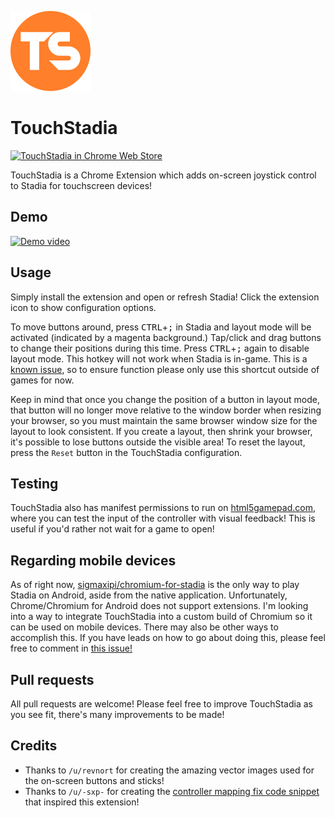 ![TouchStadia logo](/img/ts-128.png?raw=true "TouchStadia logo")
# TouchStadia
[![TouchStadia in Chrome Web Store](https://developer.chrome.com/webstore/images/ChromeWebStore_Badge_v2_206x58.png)](https://chrome.google.com/webstore/detail/touchstadia/kdkboloommjpbahkdlhengbghlhcejaj)

TouchStadia is a Chrome Extension which adds on-screen joystick control to Stadia for touchscreen devices!

## Demo
[![Demo video](https://img.youtube.com/vi/AmnuVkkQBu4/0.jpg)](https://www.youtube.com/watch?v=AmnuVkkQBu4)

## Usage
Simply install the extension and open or refresh Stadia! Click the extension icon to show configuration options.

To move buttons around, press <kbd>CTRL</kbd>+<kbd>;</kbd> in Stadia and layout mode will be activated (indicated by a magenta background.) Tap/click and drag buttons to change their positions during this time. Press <kbd>CTRL</kbd>+<kbd>;</kbd> again to disable layout mode. This hotkey will not work when Stadia is in-game. This is a [known issue](https://github.com/ihatecsv/TouchStadia/issues/9), so to ensure function please only use this shortcut outside of games for now.

Keep in mind that once you change the position of a button in layout mode, that button will no longer move relative to the window border when resizing your browser, so you must maintain the same browser window size for the layout to look consistent. If you create a layout, then shrink your browser, it's possible to lose buttons outside the visible area! To reset the layout, press the `Reset` button in the TouchStadia configuration.

## Testing
TouchStadia also has manifest permissions to run on [html5gamepad.com](https://html5gamepad.com), where you can test the input of the controller with visual feedback! This is useful if you'd rather not wait for a game to open!

## Regarding mobile devices
As of right now, [sigmaxipi/chromium-for-stadia](https://github.com/sigmaxipi/chromium-for-stadia) is the only way to play Stadia on Android, aside from the native application. Unfortunately, Chrome/Chromium for Android does not support extensions. I'm looking into a way to integrate TouchStadia into a custom build of Chromium so it can be used on mobile devices. There may also be other ways to accomplish this. If you have leads on how to go about doing this, please feel free to comment in [this issue!](https://github.com/ihatecsv/TouchStadia/issues/2)

## Pull requests
All pull requests are welcome! Please feel free to improve TouchStadia as you see fit, there's many improvements to be made!

## Credits
* Thanks to `/u/revnort` for creating the amazing vector images used for the on-screen buttons and sticks!
* Thanks to `/u/-sxp-` for creating the [controller mapping fix code snippet](https://www.reddit.com/r/Stadia/comments/f0zir0/its_almost_happening/fh209gm/) that inspired this extension!
